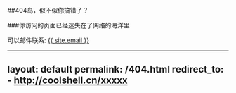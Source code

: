##404鸟，似不似你搞错了？

###你访问的页面已经迷失在了网络的海洋里

可以邮件联系: <a href="mailto:{{ site.email }}">{{ site.email }}</a>

---
layout: default 
permalink: /404.html
redirect_to:
    - http://coolshell.cn/xxxxx
---


